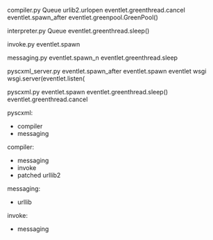 compiler.py
Queue
urlib2.urlopen
eventlet.greenthread.cancel
eventlet.spawn_after
eventlet.greenpool.GreenPool()

interpreter.py
Queue
eventlet.greenthread.sleep()

invoke.py
eventlet.spawn

messaging.py
eventlet.spawn_n
eventlet.greenthread.sleep

pyscxml_server.py
eventlet.spawn_after
eventlet.spawn
eventlet wsgi
wsgi.server(eventlet.listen(

pyscxml.py
eventlet.spawn
eventlet.greenthread.sleep()
eventlet.greenthread.cancel



pyscxml:
 - compiler
 - messaging

 compiler:
  - messaging
  - invoke
  - patched urllib2

messaging:
 - urllib

invoke:
 - messaging
